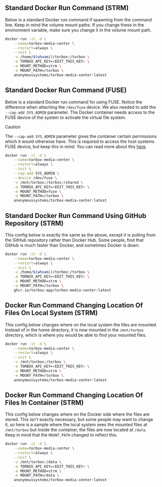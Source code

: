 ## Standard Docker Run Command (STRM)

Below is a standard Docker run command if spawning from the command line. Keep in mind the volume mount paths. If you change these in the environment variable, make sure you change it in the volume mount path.

```bash
docker run -it -d \
    --name=torbox-media-center \
    --restart=always \
    --init \
    -v /home/$(whoami)/torbox:/torbox \
    -e TORBOX_API_KEY=<EDIT_THIS_KEY> \
    -e MOUNT_METHOD=strm \
    -e MOUNT_PATH=/torbox \
    anonymoussystems/torbox-media-center:latest
```

## Standard Docker Run Command (FUSE)

Below is a standard Docker run command for using FUSE. Notice the difference when attaching the `/dev/fuse` device. We also needed to add the `--cap-add SYS_ADMIN` parameter. The Docker container needs access to the FUSE device of the system to activate the virtual file system.

> [!CAUTION]
> The `--cap-add SYS_ADMIN` parameter gives the container certain permissions which it would otherwise have. This is required to access the host systems FUSE device, but keep this in mind. You can read more about this [here](https://docs.docker.com/reference/cli/docker/container/run/#privileged).

```bash
docker run -it -d \
    --name=torbox-media-center \
    --restart=always \
    --init \
    --cap-add SYS_ADMIN \
    --device /dev/fuse \
    -v /mnt/torbox:/torbox:rshared \
    -e TORBOX_API_KEY=<EDIT_THIS_KEY> \
    -e MOUNT_METHOD=fuse \
    -e MOUNT_PATH=/torbox \
    anonymoussystems/torbox-media-center:latest
```


## Standard Docker Run Command Using GitHub Repository (STRM)

This config below is exactly the same as the above, except it is pulling from the GitHub repository rather than Docker Hub. Some people, find that GitHub is much faster than Docker, and sometimes Docker is down.
```bash
docker run -it -d \
    --name=torbox-media-center \
    --restart=always \
    --init \
    -v /home/$(whoami)/torbox:/torbox \
    -e TORBOX_API_KEY=<EDIT_THIS_KEY> \
    -e MOUNT_METHOD=strm \
    -e MOUNT_PATH=/torbox \
    ghcr.io/torbox-app/torbox-media-center:latest
```
## Docker Run Command Changing Location Of Files On Local System (STRM)

This config below changes where on the local system the files are mounted. Instead of in the home directory, it is now mounted in the `/mnt/torbox` directory, which is where you would be able to find your mounted files.

```bash
docker run -it -d \
    --name=torbox-media-center \
    --restart=always \
    --init \
    -v /mnt/torbox:/torbox \
    -e TORBOX_API_KEY=<EDIT_THIS_KEY> \
    -e MOUNT_METHOD=strm \
    -e MOUNT_PATH=/torbox \
    anonymoussystems/torbox-media-center:latest
```

## Docker Run Command Changing Location Of Files In Container (STRM)

This config below changes where on the Docker side where the files are stored. This isn't exactly necessary, but some people may want to change it, so here is a sample where the local system sees the mounted files at `/mnt/torbox` but inside the container, the files are now located at `/data`. Keep in mind that the `MOUNT_PATH` changed to reflect this.

```bash
docker run -it -d \
    --name=torbox-media-center \
    --restart=always \
    --init \
    -v /mnt/torbox:/data \
    -e TORBOX_API_KEY=<EDIT_THIS_KEY> \
    -e MOUNT_METHOD=strm \
    -e MOUNT_PATH=/data \
    anonymoussystems/torbox-media-center:latest
```
